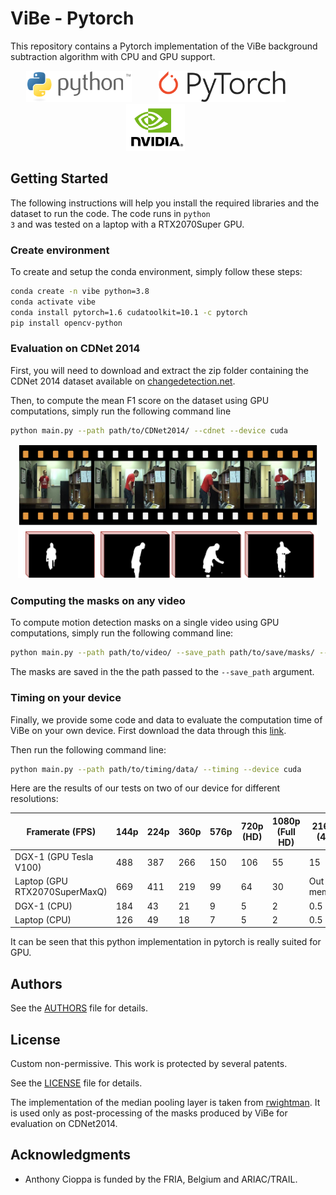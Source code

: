 # ViBe - Pytorch

This repository contains a Pytorch implementation of the ViBe background subtraction algorithm with CPU and GPU support. 

<p align="center">
  <img src="../img/Python_logo.png" height="50"> &nbsp; &nbsp; &nbsp; &nbsp; &nbsp;
  <img src="../img/Pytorch_logo.png" height="50"> &nbsp; &nbsp; &nbsp; &nbsp; &nbsp;
  <img src="../img/Nvidia_logo.png" height="75"> &nbsp; &nbsp; &nbsp; &nbsp; &nbsp;
</p>

## Getting Started

The following instructions will help you install the required libraries and the dataset to run the code. The code runs in <code>python 3</code> and was tested on a laptop with a RTX2070Super GPU.

### Create environment

To create and setup the conda environment, simply follow these steps:

```bash
conda create -n vibe python=3.8
conda activate vibe
conda install pytorch=1.6 cudatoolkit=10.1 -c pytorch
pip install opencv-python
```

### Evaluation on CDNet 2014

First, you will need to download and extract the zip folder containing the CDNet 2014 dataset available on [changedetection.net](changedetection.net).

Then, to compute the mean F1 score on the dataset using GPU computations, simply run the following command line


```bash
python main.py --path path/to/CDNet2014/ --cdnet --device cuda
```

<p align="center">
  <img src="../img/BGS.png" width="480">
</p>

### Computing the masks on any video

To compute motion detection masks on a single video using GPU computations, simply run the following command line:


```bash
python main.py --path path/to/video/ --save_path path/to/save/masks/ --device cuda
```

The masks are saved in the the path passed to the <code>--save_path</code> argument.

### Timing on your device

Finally, we provide some code and data to evaluate the computation time of ViBe on your own device.
First download the data through this [link]().

Then run the following command line:

```bash
python main.py --path path/to/timing/data/ --timing --device cuda
```

Here are the results of our tests on two of our device for different resolutions:

|Framerate (FPS)|144p|224p|360p|576p|720p (HD)| 1080p (Full HD)| 2160p (4K)|
|---------------|----|----|----|----|----|----|----|
|DGX-1 (GPU Tesla V100)|488|387|266|150|106|55|15|
|Laptop (GPU RTX2070SuperMaxQ)|669|411|219|99|64|30|Out of memory|
|DGX-1 (CPU)|184|43|21|9|5|2|0.5|
|Laptop (CPU)|126|49|18|7|5|2|0.5|

It can be seen that this python implementation in pytorch is really suited for GPU.

## Authors

See the [AUTHORS](AUTHORS) file for details.


## License

Custom non-permissive.
This work is protected by several patents.

See the [LICENSE](LICENSE) file for details.

The implementation of the median pooling layer is taken from [rwightman](https://gist.github.com/rwightman/f2d3849281624be7c0f11c85c87c1598). It is used only as post-processing of the masks produced by ViBe for evaluation on CDNet2014.

## Acknowledgments

* Anthony Cioppa is funded by the FRIA, Belgium and ARIAC/TRAIL.
